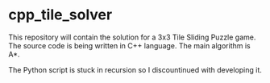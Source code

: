 # cpp_tile_solver

This repository will contain the solution for a 3x3 Tile Sliding Puzzle game.
The source code is being written in C++ language. The main algorithm is A*.

The Python script is stuck in recursion so I discountinued with developing it.
